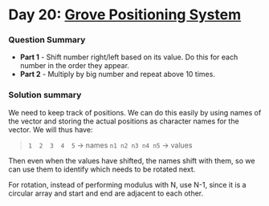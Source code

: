 # Day 20: [Grove Positioning System](https://adventofcode.com/2022/day/20)

### Question Summary
- **Part 1** - Shift number right/left based on its value. Do this for each number in the order they appear. 
- **Part 2** - Multiply by big number and repeat above 10 times. 

### Solution summary 

We need to keep track of positions. We can do this easily by using names of the vector and storing the actual positions as character names for the vector. We will thus have:

> `1  2  3  4  5` -> names
 `n1 n2 n3 n4 n5` -> values

Then even when the values have shifted, the names shift with them, so we can use them to identify which needs to be rotated next. 

For rotation, instead of performing modulus with N, use N-1, since it is a circular array and start and end are adjacent to each other. 


